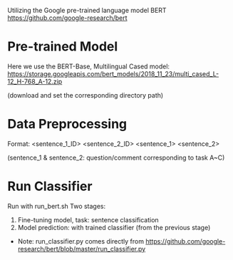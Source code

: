 Utilizing the Google pre-trained language model BERT
https://github.com/google-research/bert

# Pre-trained Model
Here we use the BERT-Base, Multilingual Cased model: 
https://storage.googleapis.com/bert_models/2018_11_23/multi_cased_L-12_H-768_A-12.zip


(download and set the corresponding directory path)

# Data Preprocessing
Format: <label> <sentence_1_ID> <sentence_2_ID> <sentence_1> <sentence_2>


(sentence_1 & sentence_2: question/comment corresponding to task A~C)

# Run Classifier
Run with run_bert.sh
Two stages:
1. Fine-tuning model, task: sentence classification
2. Model prediction: with trained classifier (from the previous stage)

* Note: run_classifier.py  comes directly from  https://github.com/google-research/bert/blob/master/run_classifier.py
